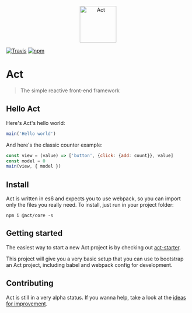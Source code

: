 <center>
  <img src="https://raw.githubusercontent.com/joaomilho/act/master/docs/logo.png" width="100" alt="Act">
</center>

[![Travis](https://travis-ci.org/joaomilho/act.svg)](https://travis-ci.org/joaomilho/act)
[![npm](https://img.shields.io/npm/v/@act/core.svg?maxAge=2592000)](http://npmjs.com/package/@act/core)

# Act

> The simple reactive front-end framework

## Hello Act

Here's Act's hello world:

```js
main('Hello world')
```

And here's the classic counter example:

```js
const view = (value) => ['button', {click: {add: count}}, value]
const model = 0
main(view, { model })
```

## Install

Act is written in es6 and expects you to use webpack, so you can import only
the files you really need. To install, just run in your project folder:

```shell
npm i @act/core -s
```

## Getting started

The easiest way to start a new Act project is by checking out [act-starter](https://github.com/joaomilho/act-starter).

This project will give you a very basic setup that you can use to bootstrap an
Act project, including babel and webpack config for development.

## Contributing

Act is still in a very alpha status. If you wanna help, take a look at the
[ideas for improvement](docs/todo.md).
